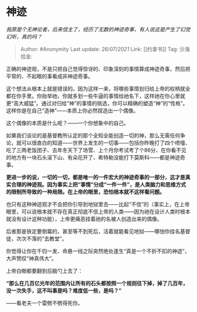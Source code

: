 # 神迹
*我原是个无神论者，后来信主了，经历了无数的神迹奇事，有人说这是产生了幻觉幻听，真的吗？*

> Author: #Anonymity
> Last update: *26/07/2021*
> Link: [[约拿书]]
> Tag:
> 沙海拾金:

正确的神迹观，不是只把自己觉得惊讶的、印象深刻的事情算成神迹奇事，然后把平常的、不起眼的事看成非神迹奇事。

这个想法从根本上就是错误的。因为这样一来，将哪些事情划归给上帝的权柄就全都在你手里。你抬举祂，你就多划一些牛逼的事情给祂名下，这样祂在你心里就更“高大威猛”。通过对归给“神”的事情的挑选，你可以精确的塑造“神”的“性格”。这样你是在自己“造神”——本质上你必然捏造出一个偶像。

这个偶像的本质是什么呢？——一个你想象中的自己。

如果我们谈论的是基督教所认定的那个全知全能创造一切的神，那么无需任何争论，就可以很直白的知道——世界上发生的一切事——包括你昨晚打了四个喷嚏、吃了三两老饭团子、去年冬天下了场雪、上个月你考试考了个86分、在你看不见的地方有一块石头滚下山、有朵花开了、希特勒没能打下莫斯科——都是神迹奇事。

**更进一步的说，一切的一切，都是唯一的一件宏大的神迹奇事的一部分，这才是真实合理的神迹观。因为事实上把“事情”分成“一件一件”，是人类脑力和思维方式的限制所导致的一种局限。在上帝的眼里，恐怕根本就不这样看问题。**

也只有这种神迹观才不会把你引导到地狱里去——比起“不信”的（事实上，在上帝眼里，可以说根本就不存在真正彻底不信上帝的人类——因为祂在设计人类时根本就没有设计这种功能），上帝更痛恶挂着祂的名被人创造出来的偶像。

后者那是铁定要倒霉的，甚至等不到死后，活着就能看见地狱——哪怕你挂名基督徒，次次不落的“去教堂”。

你觉得让你在千钧一发、命悬一线之际突然绝处逢生“真是一个不折不扣的神迹”，大声赞叹“神真伟大”。

上帝白眼都要翻到后脑勺上去了：

**“那么在几百亿光年的范围内让所有的石头都按照一个规则往下掉，掉了几百年，没一次失手，这不叫事是吗？难度低一些，是吗？”**

——看老夫一个雷劈不劈得死你。

